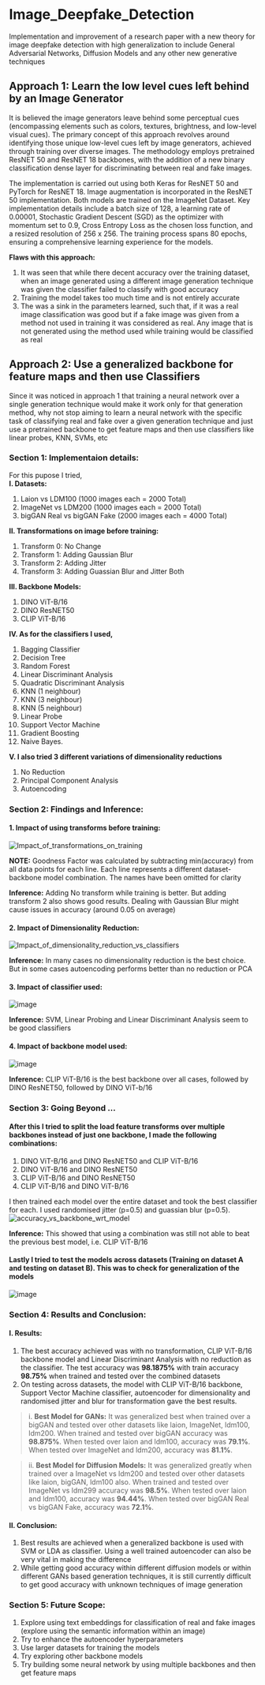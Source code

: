 # Image_Deepfake_Detection
Implementation and improvement of a research paper with a new theory for image deepfake detection with high generalization to include General Adversarial Networks, Diffusion Models and any other new generative techniques 


## Approach 1: Learn the low level cues left behind by an Image Generator
It is believed the image generators leave behind some perceptual cues (encompassing elements such as colors, textures, brightness, and low-level visual cues). The primary concept of this approach revolves around identifying those unique low-level cues left by image generators, achieved through training over diverse images. The methodology employs pretrained ResNET 50 and ResNET 18 backbones, with the addition of a new binary classification dense layer for discriminating between real and fake images. 


The implementation is carried out using both Keras for ResNET 50 and PyTorch for ResNET 18. Image augmentation is incorporated in the ResNET 50 implementation. Both models are trained on the ImageNet Dataset. Key implementation details include a batch size of 128, a learning rate of 0.00001, Stochastic Gradient Descent (SGD) as the optimizer with momentum set to 0.9, Cross Entropy Loss as the chosen loss function, and a resized resolution of 256 x 256. The training process spans 80 epochs, ensuring a comprehensive learning experience for the models.


**Flaws with this approach:**
1. It was seen that while there decent accuracy over the training dataset, when an image generated using a different image generation technique was given the classifier failed to classify with good accuracy
2. Training the model takes too much time and is not entirely accurate
3. The was a sink in the parameters learned, such that, if it was a real image classification was good but if a fake image was given from a method not used in training it was considered as real. Any image that is not generated using the method used while training would be classified as real


## Approach 2: Use a generalized backbone for feature maps and then use Classifiers
Since it was noticed in approach 1 that training a neural network over a single generation technique would make it work only for that generation method, why not stop aiming to learn a neural network with the specific task of classifying real and fake over a given generation technique and just use a pretrained backbone to get feature maps and then use classifiers like linear probes, KNN, SVMs, etc

### Section 1: Implementaion details:
For this pupose I tried, <br>
<b>I. Datasets:</b>
1. Laion vs LDM100 (1000 images each = 2000 Total)
2. ImageNet vs LDM200 (1000 images each = 2000 Total)
3. bigGAN Real vs bigGAN Fake (2000 images each = 4000 Total)

<b>II. Transformations on image before training:</b>
1. Transform 0: No Change
2. Transform 1: Adding Gaussian Blur
3. Transform 2: Adding Jitter
4. Transform 3: Adding Guassian Blur and Jitter Both

<b>III. Backbone Models:</b>
1. DINO ViT-B/16
2. DINO ResNET50
3. CLIP ViT-B/16

<b>IV. As for the classifiers I used, </b>
1. Bagging Classifier
2. Decision Tree
3. Random Forest
4. Linear Discriminant Analysis
5. Quadratic Discriminant Analysis
6. KNN (1 neighbour)
7. KNN (3 neighbour)
8. KNN (5 neighbour)
9. Linear Probe
10. Support Vector Machine
11. Gradient Boosting
12. Naive Bayes.

<b>V. I also tried 3 different variations of dimensionality reductions</b>
1. No Reduction
2. Principal Component Analysis
3. Autoencoding 

### Section 2: Findings and Inference:

#### 1. Impact of using transforms before training:
![Impact_of_transformations_on_training](https://github.com/coderbeta1/Image_Deepfake_Detection/assets/72234861/fee63dbd-857d-4682-ac91-01b0ead60ed3)

**NOTE:** Goodness Factor was calculated by subtracting min(accuracy) from all data points for each line. Each line represents a different dataset-backbone model combination. The names have been omitted for clarity

**Inference:** Adding No transform while training is better. But adding transform 2 also shows good results. Dealing with Gaussian Blur might cause issues in accuracy (around 0.05 
 on average)

#### 2. Impact of Dimensionality Reduction:
![Impact_of_dimensionality_reduction_vs_classifiers](https://github.com/coderbeta1/Image_Deepfake_Detection/assets/72234861/5a5f5631-2c59-4816-b028-58ec1fb8a726)

**Inference:** In many cases no dimensionality reduction is the best choice. But in some cases autoencoding performs better than no reduction or PCA

#### 3. Impact of classifier used:
![image](https://github.com/coderbeta1/Image_Deepfake_Detection/assets/72234861/f18a4814-476c-4a3d-8dba-dd9da4f97609)

**Inference:** SVM, Linear Probing and Linear Discriminant Analysis seem to be good classifiers

#### 4. Impact of backbone model used:
![image](https://github.com/coderbeta1/Image_Deepfake_Detection/assets/72234861/301ed72d-6030-4ee8-bb5a-7744977480bb)

**Inference:** CLIP ViT-B/16 is the best backbone over all cases, followed by DINO ResNET50, followed by DINO ViT-b/16

### Section 3: Going Beyond ...

#### After this I tried to split the load feature transforms over multiple backbones instead of just one backbone, I made the following combinations:
1. DINO ViT-B/16 and DINO ResNET50 and CLIP ViT-B/16
2. DINO ViT-B/16 and DINO ResNET50
3. CLIP ViT-B/16 and DINO ResNET50
4. CLIP ViT-B/16 and DINO ViT-B/16

I then trained each model over the entire dataset and took the best classifier for each. I used randomised jitter (p=0.5) and guassian blur (p=0.5).
![accuracy_vs_backbone_wrt_model](https://github.com/coderbeta1/Image_Deepfake_Detection/assets/72234861/2dceccff-d11a-4439-8def-61afe9b1a714)

**Inference:** This showed that using a combination was still not able to beat the previous best model, i.e. CLIP ViT-B/16

#### Lastly I tried to test the models across datasets (Training on dataset A and testing on dataset B). This was to check for generalization of the models

![image](https://github.com/coderbeta1/Image_Deepfake_Detection/assets/72234861/401d8a08-e6e7-4743-9e5f-f5cae53c4cca)

### Section 4: Results and Conclusion:

#### I. Results:
1. The best accuracy achieved was with no transformation, CLIP ViT-B/16 backbone model and Linear Discriminant Analysis with no reduction as the classifier. The test accuracy was **98.1875%** with train accuracy **98.75%** when trained and tested over the combined datasets
2. On testing across datasets, the model with CLIP ViT-B/16 backbone, Support Vector Machine classifier, autoencoder for dimensionality and randomised jitter and blur for transformation gave the best results.

> i. **Best Model for GANs:** It was generalized best when trained over a bigGAN and tested over other datasets like laion, ImageNet, ldm100, ldm200. When trained and tested   over bigGAN accuracy was **98.875%**. When tested over laion and ldm100, accuracy was **79.1%**. When tested over ImageNet and ldm200, accuracy was **81.1%**.

> ii. **Best Model for Diffusion Models:** It was generalized greatly when trained over a ImageNet vs ldm200 and tested over other datasets like laion, bigGAN, ldm100 also. When trained and tested over ImageNet vs ldm299 accuracy was **98.5%**. When tested over laion and ldm100, accuracy was **94.44%**. When tested over bigGAN Real vs bigGAN Fake, accuracy was **72.1%**.

#### II. Conclusion:
1. Best results are achieved when a generalized backbone is used with SVM or LDA as classifier. Using a well trained autoencoder can also be very vital in making the difference
2. While getting good accuracy within different diffusion models or within different GANs based generation techniques, it is still currently difficult to get good accuracy with unknown techniques of image generation

### Section 5: Future Scope:
1. Explore using text embeddings for classification of real and fake images (explore using the semantic information within an image)
2. Try to enhance the autoencoder hyperparameters
3. Use larger datasets for training the models
4. Try exploring other backbone models
5. Try building some neural network by using multiple backbones and then get feature maps
